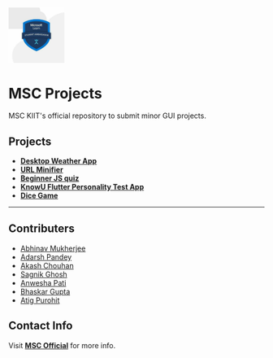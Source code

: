 <img src="./utils/MSAC.jpg" width="110px">
<!-- WASSSUPP :) -->

# MSC Projects

MSC KIIT's official repository to submit minor GUI projects.

## Projects

- **[Desktop Weather App](https://github.com/MSCKIIT/Small_Projects/tree/master/Desktop-Weather-App "View Project")**
- **[URL Minifier](https://github.com/MSCKIIT/Small_Projects/tree/master/URL%20Minifier "View Project")**
- **[Beginner JS quiz](https://github.com/MSCKIIT/Small_Projects/tree/master/javascript-quiz-main "View Project")**
- **[KnowU Flutter Personality Test App](https://github.com/bhask4r/KnowU-Personality-App "View Project")**
- **[Dice Game](https://github.com/MSCKIIT/Small_Projects/tree/master/DiceGame "View Project")**

---

## Contributers

- [Abhinav Mukherjee](https://github.com/abhinav-193 "View Profile")
- [Adarsh Pandey](https://github.com/adarsh01-debug "View Profile")
- [Akash Chouhan](https://github.com/akashchouhan16 "View Profile")
- [Sagnik Ghosh](https://github.com/sagnikghoshcr7 "View Profile")
- [Anwesha Pati](https://github.com/innatepanda "View Profile")
- [Bhaskar Gupta](https://github.com/bhask4r "View Profile")
- [Atig Purohit](https://github.com/AtigPurohit "View Profile")

## Contact Info

Visit **[MSC Official](https://msackiit.tech/ "Visit Website")** for more info.
